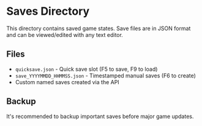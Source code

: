 # Saves Directory

This directory contains saved game states. Save files are in JSON format and can be viewed/edited with any text editor.

## Files
- `quicksave.json` - Quick save slot (F5 to save, F9 to load)
- `save_YYYYMMDD_HHMMSS.json` - Timestamped manual saves (F6 to create)
- Custom named saves created via the API

## Backup
It's recommended to backup important saves before major game updates.
